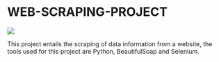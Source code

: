 # WEB-SCRAPING-PROJECT

<img src = "image (3).jpeg">


This project entails the scraping of data information from a website, the tools used for this project are Python, BeautifulSoap and Selenium.
